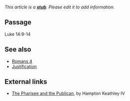 *This article is a **[stub](http://www.theopedia.com/Category:Theopedia_stubs "Category:Theopedia stubs")**. Please edit it to add information.*
## Passage

Luke 14:9-14

## See also

-   [Romans 4](Romans_4 "Romans 4")
-   [Justification](Justification "Justification")

## External links

-   [The Pharisee and the Publican](http://bible.org/page.asp?page_id=2266),
    by Hampton Keathley IV



